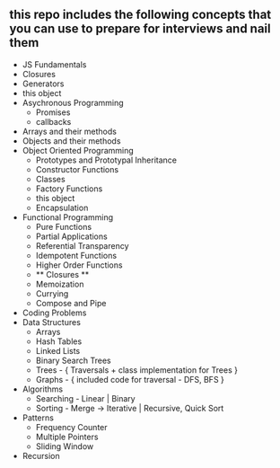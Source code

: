 ## this repo includes the following concepts that you can use to prepare for interviews and nail them
* JS Fundamentals
* Closures
* Generators
* this object
* Asychronous Programming
  * Promises
  * callbacks  
* Arrays and their methods
* Objects and their methods
* Object Oriented Programming
  * Prototypes and Prototypal Inheritance
  * Constructor Functions
  * Classes
  * Factory Functions
  * this object
  * Encapsulation 
* Functional Programming
  * Pure Functions
  * Partial Applications
  * Referential Transparency
  * Idempotent Functions
  * Higher Order Functions
  * ** Closures ** 
  * Memoization
  * Currying
  * Compose and Pipe
* Coding Problems
* Data Structures
  * Arrays
  * Hash Tables
  * Linked Lists
  * Binary Search Trees
  * Trees - { Traversals + class implementation for Trees }
  * Graphs - { included code for traversal - DFS, BFS }
* Algorithms
  * Searching  - Linear | Binary
  * Sorting - Merge -> Iterative | Recursive, Quick Sort
* Patterns
  * Frequency Counter
  * Multiple Pointers
  * Sliding Window 
* Recursion
